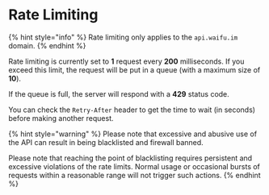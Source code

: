 # Rate Limiting

{% hint style="info" %}
Rate limiting only applies to the `api.waifu.im` domain.
{% endhint %}

Rate limiting is currently set to **1** request every **200** milliseconds. If you exceed this limit, the request will be put in a queue (with a maximum size of **10**).

If the queue is full, the server will respond with a **429** status code.

You can check the `Retry-After` header to get the time to wait (in seconds) before making another request.

{% hint style="warning" %}
Please note that excessive and abusive use of the API can result in being blacklisted and firewall banned.

Please note that reaching the point of blacklisting requires persistent and excessive violations of the rate limits. Normal usage or occasional bursts of requests within a reasonable range will not trigger such actions.
{% endhint %}
